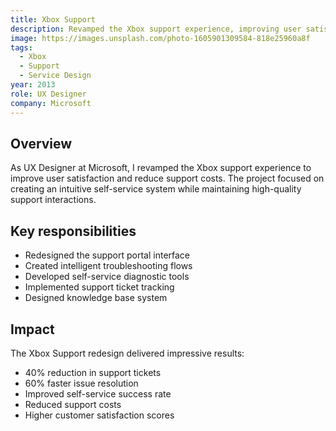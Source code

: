 ```yaml
---
title: Xbox Support
description: Revamped the Xbox support experience, improving user satisfaction and reducing support costs.
image: https://images.unsplash.com/photo-1605901309584-818e25960a8f
tags:
  - Xbox
  - Support
  - Service Design
year: 2013
role: UX Designer
company: Microsoft
---
```


## Overview

As UX Designer at Microsoft, I revamped the Xbox support experience to improve user satisfaction and reduce support costs. The project focused on creating an intuitive self-service system while maintaining high-quality support interactions.

## Key responsibilities

- Redesigned the support portal interface
- Created intelligent troubleshooting flows
- Developed self-service diagnostic tools
- Implemented support ticket tracking
- Designed knowledge base system

## Impact

The Xbox Support redesign delivered impressive results:
- 40% reduction in support tickets
- 60% faster issue resolution
- Improved self-service success rate
- Reduced support costs
- Higher customer satisfaction scores
